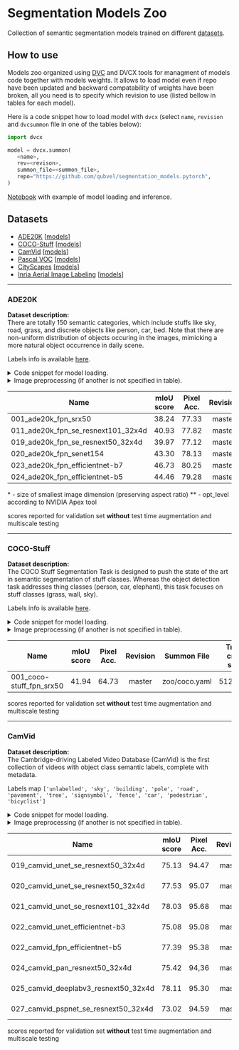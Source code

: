# Segmentation Models Zoo

Collection of semantic segmentation models trained on different [datasets](#datasets).

## How to use

Models zoo organized using [DVC](https://dvc.org) and DVCX tools for managment of models code together with models weights. It allows to load model even if repo have been updated and backward compatability of weights have been broken, all you need is to specify which revision to use (listed bellow in tables for each model).  

Here is a code snippet how to load model with `dvcx` (select `name`, `revision` and `dvcsummon` file in one of the tables below):
 ```python
import dvcx

model = dvcx.summon(
    <name>, 
    rev=<revison>, 
    summon_file=<summon_file>,
    repo="https://github.com/qubvel/segmentation_models.pytorch",
)
```
[Notebook](../examples/pretrained%20models%20inference.ipynb) with example of model loading and inference. 

## Datasets

 - [ADE20K](http://sceneparsing.csail.mit.edu/) [[models](#ade20k)]
 - [COCO-Stuff](http://cocodataset.org/#stuff-eval) [[models](#coco-stuff)]
 - [CamVid](https://mi.eng.cam.ac.uk/research/projects/VideoRec/CamVid/) [[models](#camvid)]
 - [Pascal VOC](http://host.robots.ox.ac.uk/pascal/VOC/) [[models](#pascal-voc)]
 - [CityScapes](https://www.cityscapes-dataset.com/) [[models](#cityscapes)]
 - [Inria Aerial Image Labeling](https://project.inria.fr/aerialimagelabeling/) [[models](#inria)]
 
 ---
 
 ### ADE20K
 **Dataset description:**  
 There are totally 150 semantic categories, which include stuffs like sky, road, grass, and discrete objects like person, car, bed. Note that there are non-uniform distribution of objects occuring in the images, mimicking a more natural object occurrence in daily scene.

Labels info is available [here](https://github.com/CSAILVision/placeschallenge/blob/master/sceneparsing/objectInfo150.txt).

<details>
<summary>Code snippet for model loading.</summary>
<p>

```python
name =   # paste model name here
rev =    # paste revison here
summon_file =   # paste summon file name here
repo = "https://github.com/qubvel/segmentation_models.pytorch/"

model = dvcx.summon(name, rev=rev, repo=repo, summon_file=summon_file)
```
</p>
</details>

<details>
<summary>Image preprocessing (if another is not specified in table).</summary>
<p>

```python
mean = np.array([123.67, 116.28, 103.53])
std = np.array([58.39, 57.12, 57.37])
preprocessed_image = (image - mean) / std
```
</p>
</details>

| Name                                | mIoU score | Pixel Acc. | Revision | Summon File     | Image size      | FP16** |
|-------------------------------------|:----------:|:----------:|:--------:|:---------------:|:---------------:|:------:|
| 001_ade20k\_fpn\_srx50              | 38.24      | 77.33      | master   | zoo/ade20k.yaml | 512\*           | -      |
| 011_ade20k_fpn_se_resnext101_32x4d  | 40.93      | 77.82      | master   | zoo/ade20k.yaml | 512\*           | -      |
| 019_ade20k_fpn_se_resnext50_32x4d   | 39.97      | 77.12      | master   | zoo/ade20k.yaml | 512\*           | -      |
| 020_ade20k_fpn_senet154             | 43.30      | 78.13      | master   | zoo/ade20k.yaml | 512\*           | O1     |
| 023_ade20k_fpn_efficientnet-b7      | 46.73      | 80.25      | master   | zoo/ade20k.yaml | 512\*           | O1     |
| 024_ade20k_fpn_efficientnet-b5      | 44.46      | 79.28      | master   | zoo/ade20k.yaml | 512\*           | O1     |

\* - size of smallest image dimension (preserving aspect ratio)
\** - opt_level according to NVIDIA Apex tool 

scores reported for validation set **without** test time augmentation and multiscale testing

---

 ### COCO-Stuff
 **Dataset description:**  
 The COCO Stuff Segmentation Task is designed to push the state of the art in semantic segmentation of stuff classes. Whereas the object detection task addresses thing classes (person, car, elephant), this task focuses on stuff classes (grass, wall, sky).

Labels info is available [here](https://github.com/nightrome/cocostuff/blob/master/labels.md).

<details>
<summary>Code snippet for model loading.</summary>
<p>

```python
name =   # paste model name here
rev =    # paste revison here
summon_file =   # paste summon file name here
repo = "https://github.com/qubvel/segmentation_models.pytorch/"

model = dvcx.summon(name, rev=rev, repo=repo, summon_file=summon_file)
```
</p>
</details>

<details>
<summary>Image preprocessing (if another is not specified in table).</summary>
<p>

```python
mean = np.array([123.67, 116.28, 103.53])
std = np.array([58.39, 57.12, 57.37])
preprocessed_image = (image - mean) / std
```
</p>
</details>

| Name                        | mIoU score | Pixel Acc\. | Revision | Summon File     |Train crop size  |
|-----------------------------|:----------:|:-----------:|:--------:|:---------------:|:---------------:|
| 001_coco-stuff\_fpn\_srx50  | 41.94      | 64.73       | master   | zoo/coco.yaml   | 512x512         |

scores reported for validation set **without** test time augmentation and multiscale testing

---

 ### CamVid
 **Dataset description:**  
 The Cambridge-driving Labeled Video Database (CamVid) is the first collection of videos with object class semantic labels, complete with metadata.

Labels map ```['unlabelled', 'sky', 'building', 'pole', 'road', 'pavement', 'tree', 'signsymbol', 'fence', 'car', 'pedestrian', 'bicyclist']```

<details>
<summary>Code snippet for model loading.</summary>
<p>

```python
name =   # paste model name here
rev =    # paste revison here
summon_file =   # paste summon file name here
repo = "https://github.com/qubvel/segmentation_models.pytorch/"

model = dvcx.summon(name, rev=rev, repo=repo, summon_file=summon_file)
```
</p>
</details>

<details>
<summary>Image preprocessing (if another is not specified in table).</summary>
<p>

```python
mean = np.array([123.67, 116.28, 103.53])
std = np.array([58.39, 57.12, 57.37])
preprocessed_image = (image - mean) / std
```
</p>
</details>

| Name                    | mIoU score | Pixel Acc\. | Revision | Summon File     | Image size |
|-------------------------|:----------:|:-----------:|:--------:|:---------------:|:----------:|
| 019_camvid_unet_se_resnext50_32x4d   | 75.13 | 94.47 | master | zoo/camvid.yaml | 360 x 480 |
| 020_camvid_unet_se_resnext50_32x4d   | 77.53 | 95.07 | master | zoo/camvid.yaml | 512 x 672 |
| 021_camvid_unet_se_resnext101_32x4d  | 78.03 | 95.68 | master | zoo/camvid.yaml | 512 x 672 |
| 022_camvid_unet_efficientnet-b3      | 75.08 | 95.08 | master | zoo/camvid.yaml | 512 x 672 |
| 022_camvid_fpn_efficientnet-b5       | 77.39 | 95.38 | master | zoo/camvid.yaml | 512 x 672 |
| 024_camvid_pan_resnext50_32x4d       | 75.42 | 94,36 | master | zoo/camvid.yaml | 512 x 672 |
| 025_camvid_deeplabv3_resnext50_32x4d | 78.11 | 95.30 | master | zoo/camvid.yaml | 512 x 672 |
| 027_camvid_pspnet_se_resnext50_32x4d | 73.02 | 94.59 | master | zoo/camvid.yaml | 512 x 672 |


scores reported for validation set **without** test time augmentation and multiscale testing


